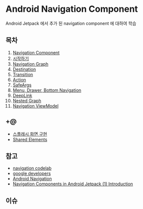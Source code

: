 # Android Navigation Component
Android Jetpack 에서 추가 된 navigation component 에 대하여 학습

## 목차
1. [Navigation Component](https://github.com/StudyFork/CleanArchitectureStudy01/tree/master/01_navigation_component/01_navigation_component.md)
2. [시작하기](https://github.com/StudyFork/CleanArchitectureStudy01/tree/master/01_navigation_component/02_시작하기.md)
3. [Navigation Graph](https://github.com/StudyFork/CleanArchitectureStudy01/tree/master/01_navigation_component/03_navigation_graph.md)
4. [Destination]()
5. [Transition]()
6. [Action]()
7. [SafeArgs]()
8. [Menu, Drawer, Bottom Navigation]()
9. [DeepLink]()
10. [Nested Graph]()
11. [Navigation ViewModel]()

## +@
* [스플래시 화면 구현]()
* [Shared Elements]()

## 참고
* [navigation codelab](https://codelabs.developers.google.com/codelabs/android-navigation/index.html?index=..%2F..index#0)
* [google developers](https://developer.android.com/guide/navigation)
* [Android Navigation](https://brunch.co.kr/@oemilk/210)
* [Navigation Components in Android Jetpack (1) Introduction
](https://medium.com/@maryangmin/navigation-components-in-android-jetpack-1-introduction-e38442f70f)

## 이슈
